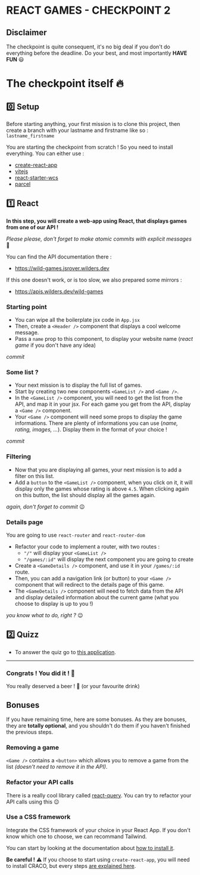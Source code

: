 # REACT GAMES - CHECKPOINT 2
## Disclaimer

The checkpoint is quite consequent, it's no big deal if you don't do everything before the deadline. Do your best, and most importantly **HAVE FUN** :smiley:

# The checkpoint itself :fire:

## :zero: Setup

Before starting anything, your first mission is to clone this project, then create a branch with your lastname and firstname like so : `lastname_firstname`

You are starting the checkpoint from scratch ! So you need to install everything.
You can either use :

- [create-react-app](https://create-react-app.dev/)
- [vitejs](https://vitejs.dev/)
- [react-starter-wcs](https://www.npmjs.com/package/react-starter-wcs)
- [parcel](https://v2.parceljs.org/recipes/react/)

## :one: React

**In this step, you will create a web-app using React, that displays games from one of our API !**

_Please please, don't forget to make atomic commits with explicit messages_ :pray:

You can find the API documentation there :

- https://wild-games.jsrover.wilders.dev 

If this one doesn't work, or is too slow, we also prepared some mirrors :

- https://apis.wilders.dev/wild-games

### Starting point

- You can wipe all the boilerplate jsx code in `App.jsx`
- Then, create a `<Header />` component that displays a cool welcome message.
- Pass a `name` prop to this component, to display your website name (_react game_ if you don't have any idea)

_commit_ 

### Some list ?

- Your next mission is to display the full list of games.
- Start by creating two new components `<GameList />` and `<Game />`.
- In the `<GameList />` component, you will need to get the list from the API, and map it in your jsx. For each game you get from the API, display a `<Game />` component.
- Your `<Game />` component will need some props to display the game informations. There are plenty of informations you can use (_name, rating, images, ..._). Display them in the format of your choice !

_commit_ 

### Filtering

- Now that you are displaying all games, your next mission is to add a filter on this list.
- Add a `button` to the `<GameList />` component, when you click on it, it will display only the games whose rating is above `4.5`. When clicking again on this button, the list should display all the games again.

_again, don't forget to commit_ :wink:

### Details page

You are going to use `react-router` and `react-router-dom`

- Refactor your code to implement a router, with two routes :
  - `"/"` will display your `<GameList />`
  - `"/games/:id"` will display the next component you are going to create
- Create a `<GameDetails />` component, and use it in your `/games/:id` route.
- Then, you can add a navigation link (or button) to your `<Game />` component that will redirect to the details page of this game.
- The `<GameDetails />` component will need to fetch data from the API and display detailed information about the current game (what you choose to display is up to you !)

_you know what to do, right ?_ :wink:

## :two: Quizz

- To answer the quiz go to [this application](https://wild-quizz.jsrover.wilders.dev/play/checkpoint-2).

- - -
### Congrats ! You did it ! :confetti_ball:

You really deserved a beer ! :beers: (or your favourite drink)

## Bonuses

If you have remaining time, here are some bonuses. As they are bonuses, they are **totally optional**, and you shouldn't do them if you haven't finished the previous steps.

### Removing a game

`<Game />` contains a `<button>` which allows you to remove a game from the list _(doesn't need to remove it in the API)_.

### Refactor your API calls

There is a really cool library called [react-query](https://react-query.tanstack.com/overview#enough-talk-show-me-some-code-already). You can try to refactor your API calls using this :wink:

### Use a CSS framework

Integrate the CSS framework of your choice in your React App. 
If you don't know which one to choose, we can recommand Tailwind.

You can start by looking at the documentation about [how to install it](https://tailwindcss.com/docs/installation).

**Be careful !** :warning: If you choose to start using `create-react-app`, you will need to install CRACO, but every steps [are explained here](https://tailwindcss.com/docs/guides/create-react-app).
